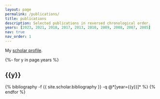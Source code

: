 ```yaml
---
layout: page
permalink: /publications/
title: publications
description: Selected publications in reversed chronological order.
years: [2023, 2021, 2018, 2017, 2013, 2010, 2009, 2008, 2007, 2005]
nav: true
nav_order: 1
---
```

<!-- _pages/publications.md -->
My [scholar profile](https://scholar.google.com/citations?user=gJlLSIEAAAAJ).

<div class="publications">

{%- for y in page.years %}
  <h2 class="year">{{y}}</h2>
  {% bibliography -f {{ site.scholar.bibliography }} -q @*[year={{y}}]* %}
{% endfor %}

</div>
